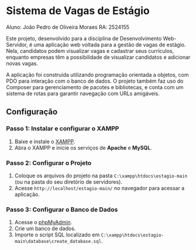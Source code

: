 # Sistema de Vagas de Estágio

Aluno: João Pedro de Oliveira Moraes
RA: 2524155

Este projeto, desenvolvido para a disciplina de Desenvolvimento Web-Servidor, é uma aplicação web voltada para a gestão de vagas de estágio. Nela, candidatos podem visualizar vagas e cadastrar seus currículos, enquanto empresas têm a possibilidade de visualizar candidatos e adicionar novas vagas.

A aplicação foi construída utilizando programação orientada a objetos, com PDO para interação com o banco de dados. O projeto também faz uso do Composer para gerenciamento de pacotes e bibliotecas, e conta com um sistema de rotas para garantir navegação com URLs amigáveis.

## Configuração

### Passo 1: Instalar e configurar o XAMPP

1. Baixe e instale o [XAMPP](https://www.apachefriends.org/index.html).
2. Abra o XAMPP e inicie os serviços de **Apache** e **MySQL**.

### Passo 2: Configurar o Projeto

1. Coloque os arquivos do projeto na pasta `C:\xampp\htdocs\estagio-main` (ou na pasta do seu diretório de servidores).
2. Acesse `http://localhost/estagio-main/` no navegador para acessar a aplicação.

### Passo 3: Configurar o Banco de Dados

1. Acesse o [phpMyAdmin](http://localhost/phpmyadmin/).
2. Crie um banco de dados.
3. Importe o script SQL localizado em `C:\xampp\htdocs\estagio-main\database\create_database.sql`.

